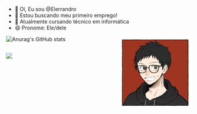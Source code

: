 - 👋 Oi, Eu sou @Elerrandro
- 👀 Estou buscando meu primeiro emprego!
- 🌱 Atualmente cursando técnico em informática
- 😄 Pronome: Ele/dele

![Anurag's GitHub stats](https://github-readme-stats.vercel.app/api?username=Elerrandro&show_icons=true&theme=dark)
<img align="right" alt="Elerrandro" src="https://github.com/Elerrandro/Elerrandro/blob/main/download20240800135043.png?raw=true" style="width: 200px; height: auto;">


##

<a href="https://www.linkedin.com/in/raimundo-elerrandro" target="_blank"><img src="https://img.shields.io/badge/-LinkedIn-%230077B5?style=for-the-badge&logo=linkedin&logoColor=white" target="_blank"></a> 
